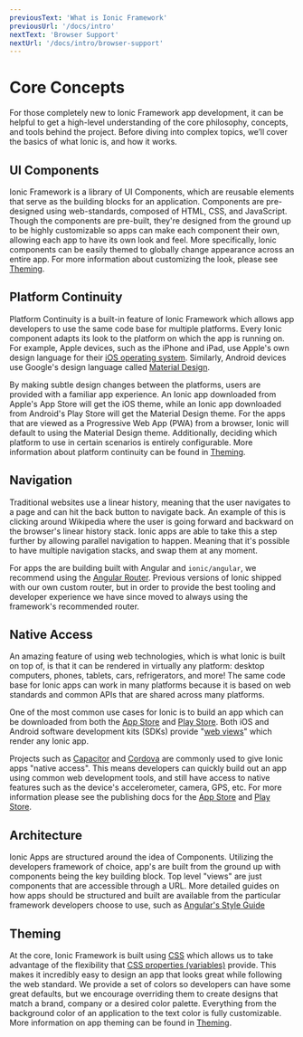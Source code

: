 ```yaml
---
previousText: 'What is Ionic Framework'
previousUrl: '/docs/intro'
nextText: 'Browser Support'
nextUrl: '/docs/intro/browser-support'
---
```


# Core Concepts

<p class="intro" markdown="1">
For those completely new to Ionic Framework app development, it can be helpful to get a high-level understanding of the core philosophy, concepts, and tools behind the project. Before diving into complex topics, we’ll cover the basics of what Ionic is, and how it works.
</p>


## UI Components

Ionic Framework is a library of UI Components, which are reusable elements that serve as the building blocks for an application. Components are pre-designed using web-standards, composed of HTML, CSS, and JavaScript. Though the components are pre-built, they're designed from the ground up to be highly customizable so apps can make each component their own, allowing each app to have its own look and feel. More specifically, Ionic components can be easily themed to globally change appearance across an entire app. For more information about customizing the look, please see [Theming](/docs/theming/basics).


## Platform Continuity

Platform Continuity is a built-in feature of Ionic Framework which allows app developers to use the same code base for multiple platforms. Every Ionic component adapts its look to the platform on which the app is running on. For example, Apple devices, such as the iPhone and iPad, use Apple's own design language for their [iOS operating system](https://www.apple.com/ios). Similarly, Android devices use Google's design language called [Material Design](https://material.io/guidelines/).

By making subtle design changes between the platforms, users are provided with a familiar app experience. An Ionic app downloaded from Apple's App Store will get the iOS theme, while an Ionic app downloaded from Android's Play Store will get the Material Design theme. For the apps that are viewed as a Progressive Web App (PWA) from a browser, Ionic will default to using the Material Design theme. Additionally, deciding which platform to use in certain scenarios is entirely configurable. More information about platform continuity can be found in [Theming](/docs/theming/basics).


## Navigation

Traditional websites use a linear history, meaning that the user navigates to a page and can hit the back button to navigate back.
An example of this is clicking around Wikipedia where the user is going forward and backward on the browser's linear history stack. Ionic apps are able to take this a step further by allowing parallel navigation to happen. Meaning that it's possible to have multiple navigation stacks, and swap them at any moment.

For apps the are building built with Angular and `ionic/angular`, we recommend using the [Angular Router](https://angular.io/guide/router).
Previous versions of Ionic shipped with our own custom router, but in order to provide the best tooling and developer experience we have since moved to always using the framework's recommended router.


## Native Access

An amazing feature of using web technologies, which is what Ionic is built on top of, is that it can be rendered in virtually any platform: desktop computers, phones, tablets, cars, refrigerators, and more! The same code base for Ionic apps can work in many platforms because it is based on web standards and common APIs that are shared across many platforms.

One of the most common use cases for Ionic is to build an app which can be downloaded from both the [App Store](https://www.apple.com/ios/app-store/) and [Play Store](https://play.google.com/). Both iOS and Android software development kits (SDKs) provide "[web views](/docs/building/webview)" which render any Ionic app.

Projects such as <a href="https://capacitor.ionicframework.com/" target="_blank">Capacitor</a> and <a href="https://cordova.apache.org/" target="_blank">Cordova</a> are commonly used to give Ionic apps "native access". This means developers can quickly build out an app using common web development tools, and still have access to native features such as the device's accelerometer, camera, GPS, etc. For more information please see the publishing docs for the [App Store](/docs/publishing/app-store) and [Play Store](http://ionic-docs.herokuapp.com/docs/publishing/play-store).


## Architecture

Ionic Apps are structured around the idea of Components. Utilizing the developers framework of choice, app's are built from the ground up with components being the key building block. Top level "views" are just components that are accessible through a URL. More detailed guides on how apps should be structured and built are available from the particular framework developers choose to use, such as [Angular's Style Guide](https://angular.io/guide/styleguide)


## Theming

At the core, Ionic Framework is built using <a href="https://developer.mozilla.org/en-US/docs/Web/CSS" target="_blank">CSS</a> which allows us to take advantage of the flexibility that <a href="https://developer.mozilla.org/en-US/docs/Web/CSS/Using_CSS_variables" target="_blank">CSS properties (variables)</a> provide. This makes it incredibly easy to design an app that looks great while following the web standard. We provide a set of colors so developers can have some great defaults, but we encourage overriding them to create designs that match a brand, company or a desired color palette. Everything from the background color of an application to the text color is fully customizable. More information on app theming can be found in [Theming](/docs/theming/basics).
